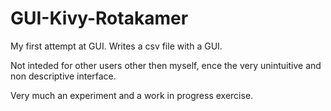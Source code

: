 # GUI-Kivy-Rotakamer
My first attempt at GUI. Writes a csv file with a GUI.

Not inteded for other users other then myself, ence the very unintuitive and non descriptive interface.

Very much an experiment and a work in progress exercise. 
